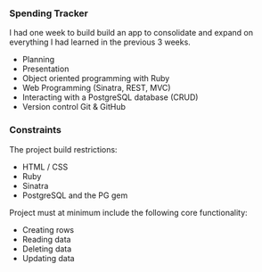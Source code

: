 ### Spending Tracker

I had one week to build build an app to consolidate and expand on everything I had learned in the previous 3 weeks.

* Planning
* Presentation
* Object oriented programming with Ruby
* Web Programming (Sinatra, REST, MVC)
* Interacting with a PostgreSQL database (CRUD)
* Version control Git & GitHub

### Constraints

The project build restrictions:

* HTML / CSS
* Ruby
* Sinatra
* PostgreSQL and the PG gem

Project must at minimum include the following core functionality:

* Creating rows
* Reading data
* Deleting data
* Updating data

